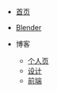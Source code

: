<!-- _navbar.md -->
* [首页](README)
* [Blender](blender/guide)

* 博客
    * [个人页](http://ricocc.com)
    * [设计](http://ricocc.com/blog/)
    * [前端](http://ricocc.com/blog/)
